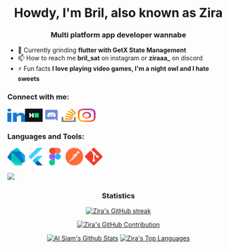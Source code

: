 <h1 align="center">Howdy, I'm Bril, also known as Zira</h1>
<h3 align="center">Multi platform app developer wannabe</h3>

- 🌱 Currently grinding **flutter with GetX State Management** 
- 📫 How to reach me **bril_sat** on instagram or **ziraaa_** on discord
- ⚡ Fun facts **I love playing video games, I'm a night owl and I hate sweets**
</div><h3 align="left">Connect with me:</h3>
<p align="left">
<a href="https://www.linkedin.com/in/brilyan-satria-wahyuda-a96a80250/" target="blank"><img align="center" src="https://raw.githubusercontent.com/teamedwardforever/Readme-Generator/71f25dd8b98329b168142a6b782a107b75eab178/svg/Social/linked-in-alt.svg" alt="Brilyan Satria" height="30" width="40" /></a><a href="https://www.hackerrank.com/AlsoKnownAsZira" target="blank"><img align="center" src="https://raw.githubusercontent.com/teamedwardforever/Readme-Generator/71f25dd8b98329b168142a6b782a107b75eab178/svg/Social/hackerrank.svg" alt="AlsoKnownAsZira" height="30" width="40" /></a><a href="https://discord.gg/ziraaa_" target="blank"><img align="center" src="https://raw.githubusercontent.com/teamedwardforever/Readme-Generator/71f25dd8b98329b168142a6b782a107b75eab178/svg/Social/discord.svg" alt="ziraaa_" height="30" width="40" /></a><a href="https://stackoverflow.com/users/Ziraaa(https://stackoverflow.com/users/22344760/ziraaa)" target="blank"><img align="center" src="https://raw.githubusercontent.com/teamedwardforever/Readme-Generator/71f25dd8b98329b168142a6b782a107b75eab178/svg/Social/stack-overflow.svg" alt="Ziraaa" height="30" width="40" /></a><a href="https://instagram.com/bril_sat" target="blank"><img align="center" src="https://raw.githubusercontent.com/teamedwardforever/Readme-Generator/71f25dd8b98329b168142a6b782a107b75eab178/svg/Social/instagram.svg" alt="bril_sat" height="30" width="40" /></a></p>
<h3 align="left">Languages and Tools:</h3>
<p align="left">
<img src="https://raw.githubusercontent.com/teamedwardforever/Readme-Generator/71f25dd8b98329b168142a6b782a107b75eab178/svg/Skills/Mobile/dartlang-icon.svg" alt="Dart" width="40" height="40"/>
<img src="https://raw.githubusercontent.com/teamedwardforever/Readme-Generator/71f25dd8b98329b168142a6b782a107b75eab178/svg/Skills/Mobile/flutterio-icon.svg" alt="Flutter" width="40" height="40"/>
<img src="https://raw.githubusercontent.com/teamedwardforever/Readme-Generator/71f25dd8b98329b168142a6b782a107b75eab178/svg/Skills/Software/figma-icon.svg" alt="Figma" width="40" height="40"/>
<img src="https://raw.githubusercontent.com/teamedwardforever/Readme-Generator/71f25dd8b98329b168142a6b782a107b75eab178/svg/Skills/Software/getpostman-icon.svg" alt="Postman" width="40" height="40"/>
<img src="https://raw.githubusercontent.com/teamedwardforever/Readme-Generator/71f25dd8b98329b168142a6b782a107b75eab178/svg/Skills/Other/git-scm-icon.svg" alt="Git" width="40" height="40"/>
</p>
<img src="https://media1.giphy.com/media/v1.Y2lkPTc5MGI3NjExdG5nb2liaDY3aDloeTczaHhrNTM0czUzMDZkZ2V2dnA5eTMxemNsYSZlcD12MV9pbnRlcm5hbF9naWZfYnlfaWQmY3Q9Zw/JIX9t2j0ZTN9S/giphy.gif"><h3 align="center">Statistics</h3>
<div align="center">
<a href="https://github.com/AlsoKnownAsZira">
<p align="center">
  <a href="https://github.com/AlsoKnownAsZira">
    <img src="https://github-readme-streak-stats.herokuapp.com/?user=AlsoKnownAsZira&theme=radical&border=7F3FBF&background=0D1117" alt="Zira's GitHub streak"/>
  </a>
</p>

<p align="center">
  <a href="https://github.com/AlsoKnownAsZira">
    <img src="https://github-profile-summary-cards.vercel.app/api/cards/profile-details?username=AlsoKnownAsZira&theme=radical" alt="Zira's GitHub Contribution"/>
  </a>
</p>

<a> 
    <a href="https://github.com/AlsoKnownAsZira"><img alt="Al Siam's Github Stats" src="https://denvercoder1-github-readme-stats.vercel.app/api?username=AlsoKnownAsZira&show_icons=true&count_private=true&theme=react&border_color=7F3FBF&bg_color=0D1117&title_color=F85D7F&icon_color=F8D866" height="192px" width="49.5%"/></a>
  <a href="https://github.com/AlsoKnownAsZira"><img alt="Zira's Top Languages" src="https://denvercoder1-github-readme-stats.vercel.app/api/top-langs/?username=AlsoKnownAsZira&langs_count=8&layout=compact&theme=react&border_color=7F3FBF&bg_color=0D1117&title_color=F85D7F&icon_color=F8D866" height="192px" width="49.5%"/></a>
  <br/>
</a>

</div>
